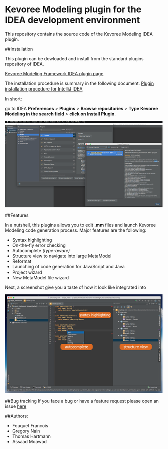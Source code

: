 # Kevoree Modeling plugin for the IDEA development environment

This repository contains the source code of the Kevoree Modeling IDEA plugin. 

##Installation

This plugin can be dowloaded and install from the standard plugins repository of IDEA.

[Kevoree Modeling Framework IDEA plugin page](https://plugins.jetbrains.com/plugin/7504?pr=idea)

The installation procedure is summary in the following document. 
[Plugin installation procedure for IntelliJ IDEA](https://www.jetbrains.com/idea/help/installing-updating-and-uninstalling-repository-plugins.html)

In short:

go to IDEA **Preferences** *>* **Plugins** *>* **Browse repositories** *>* **Type Kevoree Modeling in the search field** *>* **click on Install Plugin**.  

![Installation procedure](img/install.png "Installation screenshot")

##Features

In a nutshell, this plugins allows you to edit **.mm** files and launch Kevoree Modeling code generation process. Major features are the following:

- Syntax highlighting
- On-the-fly error checking
- Autocomplete *(type-aware)*
- Structure view to navigate into large MetaModel
- Reformat
- Launching of code generation for JavaScript and Java
- Project wizard
- New MetaModel file wizard

Next, a screenshot give you a taste of how it look like integrated into 

![Plugin features](img/screenshot.png "Plugins features")

##Bug tracking
If you face a bug or have a feature request please open an issue [here](https://github.com/kevoree-modeling/idea-plugin/issues)

##Authors:
- Fouquet Francois
- Gregory Nain
- Thomas Hartmann
- Assaad Moawad


